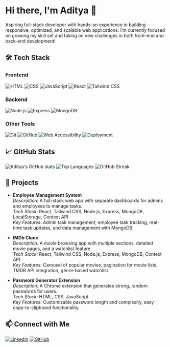 # Hi there, I'm Aditya 👋

Aspiring full-stack developer with hands-on experience in building responsive, optimized, and scalable web applications. I’m currently focused on growing my skill set and taking on new challenges in both front-end and back-end development!

## 🛠️ Tech Stack

### Frontend
![HTML](https://img.shields.io/badge/-HTML-E34F26?style=flat&logo=html5&logoColor=white)
![CSS](https://img.shields.io/badge/-CSS-1572B6?style=flat&logo=css3&logoColor=white)
![JavaScript](https://img.shields.io/badge/-JavaScript-F7DF1E?style=flat&logo=javascript&logoColor=black)
![React](https://img.shields.io/badge/-React-61DAFB?style=flat&logo=react&logoColor=black)
![Tailwind CSS](https://img.shields.io/badge/-Tailwind_CSS-38B2AC?style=flat&logo=tailwind-css&logoColor=white)

### Backend
![Node.js](https://img.shields.io/badge/-Node.js-339933?style=flat&logo=node.js&logoColor=white)
![Express](https://img.shields.io/badge/-Express-000000?style=flat&logo=express&logoColor=white)
![MongoDB](https://img.shields.io/badge/-MongoDB-47A248?style=flat&logo=mongodb&logoColor=white)

### Other Tools
![Git](https://img.shields.io/badge/-Git-F05032?style=flat&logo=git&logoColor=white)
![GitHub](https://img.shields.io/badge/-GitHub-181717?style=flat&logo=github&logoColor=white)
![Web Accessibility](https://img.shields.io/badge/-Web%20Accessibility-5B9BD5?style=flat&logoColor=white)
![Deployment](https://img.shields.io/badge/-Deployment-333333?style=flat&logoColor=white)

## 📈 GitHub Stats

![Aditya's GitHub stats](https://github-readme-stats.vercel.app/api?username=adityapai05&show_icons=true&theme=radical)
![Top Languages](https://github-readme-stats.vercel.app/api/top-langs/?username=adityapai05&layout=compact&theme=radical)
![GitHub Streak](https://github-readme-streak-stats.herokuapp.com/?user=adityapai05&theme=radical)

## 🚀 Projects

- **Employee Management System**  
  *Description:* A full-stack web app with separate dashboards for admins and employees to manage tasks.  
  *Tech Stack:* React, Tailwind CSS, Node.js, Express, MongoDB, LocalStorage, Context API  
  *Key Features:* Admin task management, employee task tracking, real-time task updates, and data management with MongoDB.

- **IMDb Clone**  
  *Description:* A movie browsing app with multiple sections, detailed movie pages, and a watchlist feature.  
  *Tech Stack:* React, Tailwind CSS, Node.js, Express, MongoDB, Context API  
  *Key Features:* Carousel of popular movies, pagination for movie lists, TMDB API integration, genre-based watchlist.

- **Password Generator Extension**  
  *Description:* A Chrome extension that generates strong, random passwords for users.  
  *Tech Stack:* HTML, CSS, JavaScript  
  *Key Features:* Customizable password length and complexity, easy copy-to-clipboard functionality.

## 📫 Connect with Me

[![LinkedIn](https://img.shields.io/badge/-LinkedIn-0077B5?style=flat&logo=linkedin&logoColor=white)](https://linkedin.com/in/adityapai05)
[![GitHub](https://img.shields.io/badge/-GitHub-181717?style=flat&logo=github&logoColor=white)](https://github.com/adityapai05)
